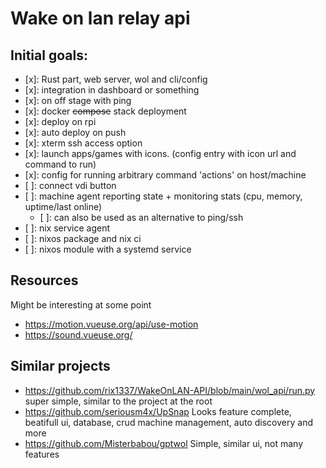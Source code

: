 # Wake on lan relay api

## Initial goals:

- [x]: Rust part, web server, wol and cli/config
- [x]: integration in dashboard or something
- [x]: on off stage with ping
- [x]: docker ~~compose~~ stack deployment
- [x]: deploy on rpi
- [x]: auto deploy on push
- [x]: xterm ssh access option
- [x]: launch apps/games with icons. (config entry with icon url and command to run)
- [x]: config for running arbitrary command 'actions' on host/machine
- [ ]: connect vdi button
- [ ]: machine agent reporting state + monitoring stats (cpu, memory, uptime/last online)
  - [ ]: can also be used as an alternative to ping/ssh
- [ ]: nix service agent
- [ ]: nixos package and nix ci
- [ ]: nixos module with a systemd service



## Resources
Might be interesting at some point
- https://motion.vueuse.org/api/use-motion
- https://sound.vueuse.org/

## Similar projects

- https://github.com/rix1337/WakeOnLAN-API/blob/main/wol_api/run.py
  super simple, similar to the project at the root
- https://github.com/seriousm4x/UpSnap
  Looks feature complete, beatifull ui, database, crud machine management, auto discovery and more
- https://github.com/Misterbabou/gptwol
  Simple, similar ui, not many features
